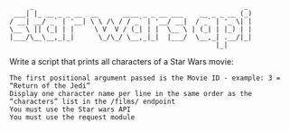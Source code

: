 ```
     _                                                    _ 
 ___| |_ __ _ _ __  __      ____ _ _ __ ___    __ _ _ __ (_)
/ __| __/ _` | '__| \ \ /\ / / _` | '__/ __|  / _` | '_ \| |
\__ \ || (_| | |     \ V  V / (_| | |  \__ \ | (_| | |_) | |
|___/\__\__,_|_|      \_/\_/ \__,_|_|  |___/  \__,_| .__/|_|
                                                   |_|      
```
Write a script that prints all characters of a Star Wars movie:

    The first positional argument passed is the Movie ID - example: 3 = “Return of the Jedi”
    Display one character name per line in the same order as the “characters” list in the /films/ endpoint
    You must use the Star wars API
    You must use the request module
